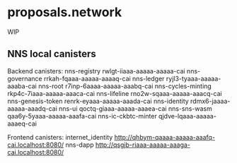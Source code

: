 # proposals.network

WIP

## NNS local canisters

Backend canisters:
nns-registry rwlgt-iiaaa-aaaaa-aaaaa-cai
nns-governance rrkah-fqaaa-aaaaa-aaaaq-cai
nns-ledger ryjl3-tyaaa-aaaaa-aaaba-cai
nns-root r7inp-6aaaa-aaaaa-aaabq-cai
nns-cycles-minting rkp4c-7iaaa-aaaaa-aaaca-cai
nns-lifeline rno2w-sqaaa-aaaaa-aaacq-cai
nns-genesis-token renrk-eyaaa-aaaaa-aaada-cai
nns-identity rdmx6-jaaaa-aaaaa-aaadq-cai
nns-ui qoctq-giaaa-aaaaa-aaaea-cai
nns-sns-wasm qaa6y-5yaaa-aaaaa-aaafa-cai
nns-ic-ckbtc-minter qjdve-lqaaa-aaaaa-aaaeq-cai

Frontend canisters:
internet_identity http://qhbym-qaaaa-aaaaa-aaafq-cai.localhost:8080/
nns-dapp http://qsgjb-riaaa-aaaaa-aaaga-cai.localhost:8080/
